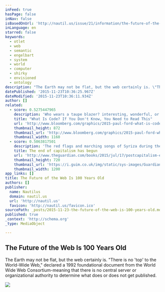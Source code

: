 ```yaml
---
inFeed: true
hasPage: false
inNav: false
isBasedOnUrl: 'http://nautil.us/issue/21/information/the-future-of-the-web-is-100-years-old'
inLanguage: en
starred: false
keywords:
  - otlet
  - web
  - semantic
  - engelbart
  - system
  - world
  - computer
  - shirky
  - envisioned
  - ontology
description: "The Earth may not be flat, but the web certainly is. \"There is no 'top' to the World-Wide Web,\" declared a 1992 foundational document from the World Wide Web Consortium-meaning that there is no central server or organizational authority to determine what does or does not get published."
datePublished: '2015-11-23T10:36:25.967Z'
dateModified: '2015-11-23T10:36:11.934Z'
author: []
related:
  - score: 0.5275447965
    description: 'Who wears a taupe blazer? interesting, wonderful, or disturbing way. A computer is a clock with benefits. They all work the same, doing second-grade math, one step at a time: Tick, take a number and put it in box one. Tick, take another number, put it in box two.'
    title: "What Is Code? If You Don't Know, You Need to Read This"
    url: 'http://www.bloomberg.com/graphics/2015-paul-ford-what-is-code/'
    thumbnail_height: 872
    thumbnail_url: 'http://www.bloomberg.com/graphics/2015-paul-ford-what-is-code/images/promo.jpg'
    thumbnail_width: 1160
  - score: 0.5063817501
    description: 'The red flags and marching songs of Syriza during the Greek crisis, plus the expectation that the banks would be nationalised, revived briefly a 20th-century dream: the forced destruction of the market from above. For much of the 20th century this was how the left conceived the first stage of an economy beyond capitalism.'
    title: The end of capitalism has begun
    url: 'http://www.theguardian.com/books/2015/jul/17/postcapitalism-end-of-capitalism-begun'
    thumbnail_height: 720
    thumbnail_url: 'https://i.guim.co.uk/img/static/sys-images/Guardian/Pix/pictures/2015/7/16/1437064824576/f3ba5014-9489-4812-ab90-576a69c35bec-2060x1236.jpeg?w=1200&q=85&auto=format&sharp=10&s=d6feb7b2a9f070c0f814cff33a0eeba4'
    thumbnail_width: 1200
app_links: []
title: The Future of the Web Is 100 Years Old
authors: []
publisher:
  name: Nautilus
  domain: nautil.us
  url: 'http://nautil.us'
  favicon: 'http://nautil.us/favicon.ico'
sourcePath: _posts/2015-11-23-the-future-of-the-web-is-100-years-old.md
published: true
_context: 'http://schema.org'
_type: MediaObject

---
```

<article style=""><h1>The Future of the Web Is 100 Years Old</h1><p>The Earth may not be flat, but the web certainly is. "There is no 'top' to the World-Wide Web," declared a 1992 foundational document from the World Wide Web Consortium-meaning that there is no central server or organizational authority to determine what does or does not get published.</p><img src="http://static.nautil.us/5322_a4a8a31750a23de2da88ef6a491dfd5c.png" /></article>